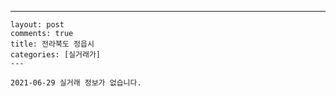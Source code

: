 ---
    layout: post
    comments: true
    title: 전라북도 정읍시
    categories: [실거래가]
    ---

    2021-06-29 실거래 정보가 없습니다.

    
